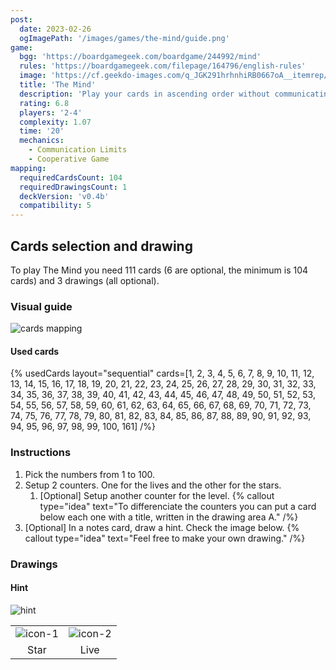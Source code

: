 ```yaml
---
post:
  date: 2023-02-26
  ogImagePath: '/images/games/the-mind/guide.png'
game:
  bgg: 'https://boardgamegeek.com/boardgame/244992/mind'
  rules: 'https://boardgamegeek.com/filepage/164796/english-rules'
  image: 'https://cf.geekdo-images.com/q_JGK291hrhnhiRB0667oA__itemrep/img/w6x_ahGLQVe2u6trDx0kO91OprM=/fit-in/246x300/filters:strip_icc()/pic3979766.png'
  title: 'The Mind'
  description: 'Play your cards in ascending order without communicating. Timing is key!'
  rating: 6.8
  players: '2-4'
  complexity: 1.07
  time: '20'
  mechanics:
    - Communication Limits
    - Cooperative Game
mapping:
  requiredCardsCount: 104
  requiredDrawingsCount: 1
  deckVersion: 'v0.4b'
  compatibility: 5
---
```


## Cards selection and drawing

To play The Mind you need 111 cards (6 are optional, the minimum is 104 cards) and 3 drawings (all optional).

### Visual guide

![cards mapping](/images/games/the-mind/guide.png)

#### Used cards

{% usedCards layout="sequential" cards=[1, 2, 3, 4, 5, 6, 7, 8, 9, 10, 11, 12, 13, 14, 15, 16, 17, 18, 19, 20, 21, 22, 23, 24, 25, 26, 27, 28, 29, 30, 31, 32, 33, 34, 35, 36, 37, 38, 39, 40, 41, 42, 43, 44, 45, 46, 47, 48, 49, 50, 51, 52, 53, 54, 55, 56, 57, 58, 59, 60, 61, 62, 63, 64, 65, 66, 67, 68, 69, 70, 71, 72, 73, 74, 75, 76, 77, 78, 79, 80, 81, 82, 83, 84, 85, 86, 87, 88, 89, 90, 91, 92, 93, 94, 95, 96, 97, 98, 99, 100, 161] /%}

### Instructions

1. Pick the numbers from 1 to 100.
1. Setup 2 counters. One for the lives and the other for the stars.
   1. \[Optional\] Setup another counter for the level.
      {% callout type="idea" text="To differenciate the counters you can put a card below each one with a title, written in the drawing area A." /%}
1. \[Optional\] In a notes card, draw a hint. Check the image below.
   {% callout type="idea" text="Feel free to make your own drawing." /%}

### Drawings

#### Hint

![hint](/images/games/the-mind/guide-drawing.png)

|                                                   |                                                   |
| :-----------------------------------------------: | :-----------------------------------------------: |
| ![icon-1](/images/games/the-mind/icon-hint-1.png) | ![icon-2](/images/games/the-mind/icon-hint-2.png) |
|                       Star                        |                       Live                        |
